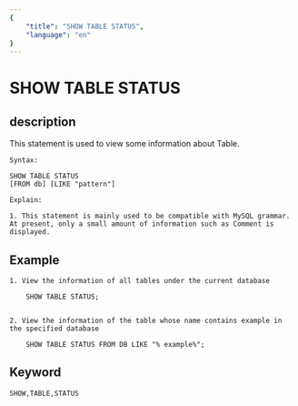```yaml
---
{
    "title": "SHOW TABLE STATUS",
    "language": "en"
}
---
```


<!-- 
Licensed to the Apache Software Foundation (ASF) under one
or more contributor license agreements.  See the NOTICE file
distributed with this work for additional information
regarding copyright ownership.  The ASF licenses this file
to you under the Apache License, Version 2.0 (the
"License"); you may not use this file except in compliance
with the License.  You may obtain a copy of the License at

  http://www.apache.org/licenses/LICENSE-2.0

Unless required by applicable law or agreed to in writing,
software distributed under the License is distributed on an
"AS IS" BASIS, WITHOUT WARRANTIES OR CONDITIONS OF ANY
KIND, either express or implied.  See the License for the
specific language governing permissions and limitations
under the License.
-->

# SHOW TABLE STATUS

## description

This statement is used to view some information about Table.

    Syntax:

    SHOW TABLE STATUS
    [FROM db] [LIKE "pattern"]

    Explain:

    1. This statement is mainly used to be compatible with MySQL grammar. At present, only a small amount of information such as Comment is displayed.

## Example

    1. View the information of all tables under the current database
    
        SHOW TABLE STATUS;
    
    
    2. View the information of the table whose name contains example in the specified database
    
        SHOW TABLE STATUS FROM DB LIKE "% example%";

## Keyword

    SHOW,TABLE,STATUS
